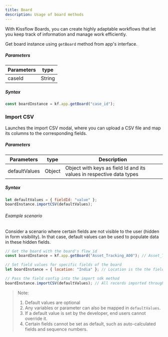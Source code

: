 ```yaml
---
title: Board
description: Usage of board methods
---
```

With Kissflow Boards, you can create highly adaptable workflows that let you keep track of information and manage work efficiently.

Get board instance using `getBoard` method from app's interface.

##### Parameters

| Parameters | type   |
| ---------- | ------ |
| caseId     | String |

##### Syntax

```js
const boardInstance = kf.app.getBoard("case_id");
```

### Import CSV

Launches the import CSV modal, where you can upload a CSV file and map its
columns to the corresponding fields.

##### Parameters

| Parameters    | type   | Description                                                          |
| ------------- | ------ | -------------------------------------------------------------------- |
| defaultValues | Object | Object with keys as field Id and its values in respective data types |

##### Syntax

```js
let defaultValues = { fieldId: "value" };
boardInstance.importCSV(defaultValues);
```

###### Example scenario

Consider a scenario where certain fields are not visible to the user (hidden in
form visibility). In that case, default values can be used to populate data in
these hidden fields.

```js
// Get the board with the board's flow_id
const boardInstance = kf.app.getBoard("Asset_Tracking_A00"); // Asset_Tracking_A00 is the flow_id

// Set field values for specific fields of the board
let boardInstance = { location: "India" }; // Location is the the field_id of a field inside the board

// Pass the field config into the import sdk method
boardInstance.importCSV(defaultValues); // All records imported through this importer would have Location field set as India
```

> Note:
>
> 1. Default values are optional
> 2. Any variables or parameter can also be mapped in `defaultValues`.
> 3. If a default value is set by the developer, end users cannot override it.
> 4. Certain fields cannot be set as default, such as auto-calculated fields and
>    sequence numbers.
